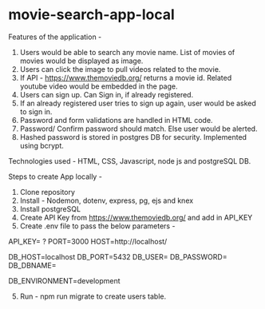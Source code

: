 # movie-search-app-local

Features of the application -

1. Users would be able to search any movie name. List of movies of movies would be displayed as image.
2. Users can click the image to pull videos related to the movie. 
3. If API - https://www.themoviedb.org/ returns a movie id. Related youtube video would be embedded in the page.
4. Users can sign up. Can Sign in, if already registered.
5. If an already registered user tries to sign up again, user would be asked to sign in.
6. Password and form validations are handled in HTML code.
7. Password/ Confirm password should match. Else user would be alerted.
8. Hashed password is stored in postgres DB for security. Implemented using bcrypt.

Technologies used - HTML, CSS, Javascript, node js and postgreSQL DB.

Steps to create App locally -

1. Clone repository
2. Install - Nodemon, dotenv, express, pg, ejs and knex
3. Install postgreSQL
4. Create API Key from https://www.themoviedb.org/ and add in API_KEY
5. Create .env file to pass the below parameters - 

API_KEY= ?
PORT=3000
HOST=http://localhost/

DB_HOST=localhost
DB_PORT=5432
DB_USER=
DB_PASSWORD=
DB_DBNAME=

DB_ENVIRONMENT=development

5. Run - npm run migrate to create users table. 
